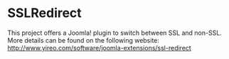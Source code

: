 SSLRedirect
===========
This project offers a Joomla! plugin to switch between SSL and non-SSL. More details can be found on the following website:
http://www.yireo.com/software/joomla-extensions/ssl-redirect

